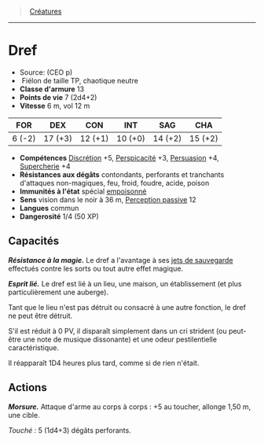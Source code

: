 ﻿---
!MonsterItem
Family: MonsterHD
Type: Fiélon
Size: TP
Alignment: chaotique neutre
ArmorClass: 13
HitPoints: 7 (2d4+2)
Speed: 6 m, vol 12 m
Strength: ' 6 (-2)'
Dexterity: 17 (+3)
Constitution: 12 (+1)
Intelligence: 10 (+0)
Wisdom: 14 (+2)
Charisma: 15 (+2)
Skills: '[Discrétion](hd_abilities_dexterity_discretion.md) +5, [Perspicacité](hd_abilities_wisdom_perspicacite.md) +3, [Persuasion](hd_abilities_charisma_persuasion.md) +4, [Supercherie](hd_abilities_charisma_supercherie.md) +4'
ConditionImmunities: spécial [empoisonné](hd_conditions_empoisonne.md)
DamageResistances: contondants, perforants et tranchants d'attaques non-magiques, feu, froid, foudre, acide, poison
Senses: vision dans le noir à 36 m, [Perception passive](hd_abilities_dexterity_perception_passive.md) 12
Languages: commun
Challenge: 1/4 (50 XP)
Id: monsters_hd.md#dref
ParentLink: monsters_hd.md#créatures
Name: Dref
ParentName: Créatures
NameLevel: 1
Source: (CEO p)
Attributes:
  Name: Dref
  Markdown: >+
    # <!--Name-->Dref<!--/Name-->


    - Source: <!--Source-->(CEO p)<!--/Source-->

    -  <!--Type-->Fiélon<!--/Type--> de taille <!--Size-->TP<!--/Size-->, <!--Alignment-->chaotique neutre<!--/Alignment-->

    - **Classe d'armure** <!--ArmorClass-->13<!--/ArmorClass-->

    - **Points de vie** <!--HitPoints-->7 (2d4+2)<!--/HitPoints-->

    - **Vitesse** <!--Speed-->6 m, vol 12 m<!--/Speed-->


    |FOR|DEX|CON|INT|SAG|CHA|

    |---|---|---|---|---|---|

    |<!--Strength--> 6 (-2)<!--/Strength-->|<!--Dexterity-->17 (+3)<!--/Dexterity-->|<!--Constitution-->12 (+1)<!--/Constitution-->|<!--Intelligence-->10 (+0)<!--/Intelligence-->|<!--Wisdom-->14 (+2)<!--/Wisdom-->|<!--Charisma-->15 (+2)<!--/Charisma-->|


    - **Compétences** <!--Skills-->[Discrétion](hd_abilities_dexterity_discretion.md) +5, [Perspicacité](hd_abilities_wisdom_perspicacite.md) +3, [Persuasion](hd_abilities_charisma_persuasion.md) +4, [Supercherie](hd_abilities_charisma_supercherie.md) +4<!--/Skills-->

    - **Résistances aux dégâts** <!--DamageResistances-->contondants, perforants et tranchants d'attaques non-magiques, feu, froid, foudre, acide, poison<!--/DamageResistances-->

    - **Immunités à l'état** <!--ConditionImmunities-->spécial [empoisonné](hd_conditions_empoisonne.md)<!--/ConditionImmunities-->

    - **Sens** <!--Senses-->vision dans le noir à 36 m, [Perception passive](hd_abilities_dexterity_perception_passive.md) 12<!--/Senses-->

    - **Langues** <!--Languages-->commun<!--/Languages-->

    - **Dangerosité** <!--Challenge-->1/4 (50 XP)<!--/Challenge-->


    ## Capacités


    **_Résistance à la magie._** Le dref a l'avantage à ses [jets de sauvegarde](hd_abilities_jets_de_sauvegarde.md) effectués contre les sorts ou tout autre effet magique.


    **_Esprit lié._** Le dref est lié à un lieu, une maison, un établissement (et plus particulièrement une auberge).


    Tant que le lieu n'est pas détruit ou consacré à une autre fonction, le dref ne peut être détruit.


    S'il est réduit à 0 PV, il disparaît simplement dans un cri strident (ou peut-être une note de musique dissonante) et une odeur pestilentielle caractéristique.


    Il réapparaît 1D4 heures plus tard, comme si de rien n'était.


    ## Actions


    **_Morsure._** Attaque d'arme au corps à corps : +5 au toucher, allonge 1,50 m, une cible.


    _Touché :_ 5 (1d4+3) dégâts perforants.

  Source: (CEO p)
  Type: Fiélon
  Size: TP
  Alignment: chaotique neutre
  ArmorClass: 13
  HitPoints: 7 (2d4+2)
  Speed: 6 m, vol 12 m
  Strength: ' 6 (-2)'
  Dexterity: 17 (+3)
  Constitution: 12 (+1)
  Intelligence: 10 (+0)
  Wisdom: 14 (+2)
  Charisma: 15 (+2)
  Skills: '[Discrétion](hd_abilities_dexterity_discretion.md) +5, [Perspicacité](hd_abilities_wisdom_perspicacite.md) +3, [Persuasion](hd_abilities_charisma_persuasion.md) +4, [Supercherie](hd_abilities_charisma_supercherie.md) +4'
  DamageResistances: contondants, perforants et tranchants d'attaques non-magiques, feu, froid, foudre, acide, poison
  ConditionImmunities: spécial [empoisonné](hd_conditions_empoisonne.md)
  Senses: vision dans le noir à 36 m, [Perception passive](hd_abilities_dexterity_perception_passive.md) 12
  Languages: commun
  Challenge: 1/4 (50 XP)
AttributesDictionary: >+
  Name: Dref

  Markdown: >+

    # <!--Name-->Dref<!--/Name-->





    - Source: <!--Source-->(CEO p)<!--/Source-->



    -  <!--Type-->Fiélon<!--/Type--> de taille <!--Size-->TP<!--/Size-->, <!--Alignment-->chaotique neutre<!--/Alignment-->



    - **Classe d'armure** <!--ArmorClass-->13<!--/ArmorClass-->



    - **Points de vie** <!--HitPoints-->7 (2d4+2)<!--/HitPoints-->



    - **Vitesse** <!--Speed-->6 m, vol 12 m<!--/Speed-->





    |FOR|DEX|CON|INT|SAG|CHA|



    |---|---|---|---|---|---|



    |<!--Strength--> 6 (-2)<!--/Strength-->|<!--Dexterity-->17 (+3)<!--/Dexterity-->|<!--Constitution-->12 (+1)<!--/Constitution-->|<!--Intelligence-->10 (+0)<!--/Intelligence-->|<!--Wisdom-->14 (+2)<!--/Wisdom-->|<!--Charisma-->15 (+2)<!--/Charisma-->|





    - **Compétences** <!--Skills-->[Discrétion](hd_abilities_dexterity_discretion.md) +5, [Perspicacité](hd_abilities_wisdom_perspicacite.md) +3, [Persuasion](hd_abilities_charisma_persuasion.md) +4, [Supercherie](hd_abilities_charisma_supercherie.md) +4<!--/Skills-->



    - **Résistances aux dégâts** <!--DamageResistances-->contondants, perforants et tranchants d'attaques non-magiques, feu, froid, foudre, acide, poison<!--/DamageResistances-->



    - **Immunités à l'état** <!--ConditionImmunities-->spécial [empoisonné](hd_conditions_empoisonne.md)<!--/ConditionImmunities-->



    - **Sens** <!--Senses-->vision dans le noir à 36 m, [Perception passive](hd_abilities_dexterity_perception_passive.md) 12<!--/Senses-->



    - **Langues** <!--Languages-->commun<!--/Languages-->



    - **Dangerosité** <!--Challenge-->1/4 (50 XP)<!--/Challenge-->





    ## Capacités





    **_Résistance à la magie._** Le dref a l'avantage à ses [jets de sauvegarde](hd_abilities_jets_de_sauvegarde.md) effectués contre les sorts ou tout autre effet magique.





    **_Esprit lié._** Le dref est lié à un lieu, une maison, un établissement (et plus particulièrement une auberge).





    Tant que le lieu n'est pas détruit ou consacré à une autre fonction, le dref ne peut être détruit.





    S'il est réduit à 0 PV, il disparaît simplement dans un cri strident (ou peut-être une note de musique dissonante) et une odeur pestilentielle caractéristique.





    Il réapparaît 1D4 heures plus tard, comme si de rien n'était.





    ## Actions





    **_Morsure._** Attaque d'arme au corps à corps : +5 au toucher, allonge 1,50 m, une cible.





    _Touché :_ 5 (1d4+3) dégâts perforants.



  Source: (CEO p)

  Type: Fiélon

  Size: TP

  Alignment: chaotique neutre

  ArmorClass: 13

  HitPoints: 7 (2d4+2)

  Speed: 6 m, vol 12 m

  Strength: ' 6 (-2)'

  Dexterity: 17 (+3)

  Constitution: 12 (+1)

  Intelligence: 10 (+0)

  Wisdom: 14 (+2)

  Charisma: 15 (+2)

  Skills: '[Discrétion](hd_abilities_dexterity_discretion.md) +5, [Perspicacité](hd_abilities_wisdom_perspicacite.md) +3, [Persuasion](hd_abilities_charisma_persuasion.md) +4, [Supercherie](hd_abilities_charisma_supercherie.md) +4'

  DamageResistances: contondants, perforants et tranchants d'attaques non-magiques, feu, froid, foudre, acide, poison

  ConditionImmunities: spécial [empoisonné](hd_conditions_empoisonne.md)

  Senses: vision dans le noir à 36 m, [Perception passive](hd_abilities_dexterity_perception_passive.md) 12

  Languages: commun

  Challenge: 1/4 (50 XP)

---
> [Créatures](hd_monsters.md)

---

# Dref

- Source: (CEO p)
-  Fiélon de taille TP, chaotique neutre
- **Classe d'armure** 13
- **Points de vie** 7 (2d4+2)
- **Vitesse** 6 m, vol 12 m

|FOR|DEX|CON|INT|SAG|CHA|
|---|---|---|---|---|---|
| 6 (-2)|17 (+3)|12 (+1)|10 (+0)|14 (+2)|15 (+2)|

- **Compétences** [Discrétion](hd_abilities_dexterity_discretion.md) +5, [Perspicacité](hd_abilities_wisdom_perspicacite.md) +3, [Persuasion](hd_abilities_charisma_persuasion.md) +4, [Supercherie](hd_abilities_charisma_supercherie.md) +4
- **Résistances aux dégâts** contondants, perforants et tranchants d'attaques non-magiques, feu, froid, foudre, acide, poison
- **Immunités à l'état** spécial [empoisonné](hd_conditions_empoisonne.md)
- **Sens** vision dans le noir à 36 m, [Perception passive](hd_abilities_dexterity_perception_passive.md) 12
- **Langues** commun
- **Dangerosité** 1/4 (50 XP)

## Capacités

**_Résistance à la magie._** Le dref a l'avantage à ses [jets de sauvegarde](hd_abilities_jets_de_sauvegarde.md) effectués contre les sorts ou tout autre effet magique.

**_Esprit lié._** Le dref est lié à un lieu, une maison, un établissement (et plus particulièrement une auberge).

Tant que le lieu n'est pas détruit ou consacré à une autre fonction, le dref ne peut être détruit.

S'il est réduit à 0 PV, il disparaît simplement dans un cri strident (ou peut-être une note de musique dissonante) et une odeur pestilentielle caractéristique.

Il réapparaît 1D4 heures plus tard, comme si de rien n'était.

## Actions

**_Morsure._** Attaque d'arme au corps à corps : +5 au toucher, allonge 1,50 m, une cible.

_Touché :_ 5 (1d4+3) dégâts perforants.

